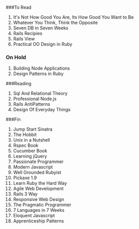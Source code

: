 ###To Read
1. It's Not How Good You Are, Its How Good You Want to Be
1. Whatever You Think, Think the Opposite
1. Seven DB in Seven Weeks
1. Rails Recipies
1. Rails View
1. Practical OO Design in Ruby

### On Hold

1. Building Node Applications
1. Design Patterns in Ruby

###Reading

1. Sql And Relational Theory
1. Professional Node.js
1. Rails AntiPatterns
1. Design Of Everyday Things

###Fin

1. Jump Start Sinatra
1. The Hobbit
1. Unix in a Nutshell
1. Rspec Book
1. Cucumber Book
1. Learning jQuery
1. Passionate Programmer
1. Modern Javascript
1. Well Grounded Rubyist
1. Pickaxe 1.9
1. Learn Ruby the Hard Way
1. Agile Web Development
1. Rails 3 Way
1. Responsive Web Design
1. The Pragmatic Programmer
1. 7 Languages in 7 Weeks
1. Eloquent Javascript
1. Apprenticeship Patterns
